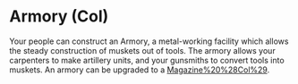 # Armory (Col)

Your people can construct an Armory, a metal-working facility which allows the steady construction of muskets out of tools.
The armory allows your carpenters to make artillery units, and your gunsmiths to convert tools into muskets.
An armory can be upgraded to a [Magazine%20%28Col%29](Magazine).